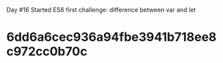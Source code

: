 Day #16
Started ES6 first challenge: difference between var and let 

# 6dd6a6cec936a94fbe3941b718ee8c972cc0b70c

